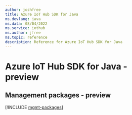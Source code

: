 ```yaml
---
author: joshfree
title: Azure IoT Hub SDK for Java
ms.devlang: java
ms.data: 08/04/2022
ms.service: iothub
ms.author: jfree
ms.topic: reference
description: Reference for Azure IoT Hub SDK for Java
---
```

# Azure IoT Hub SDK for Java - preview

## Management packages - preview
[!INCLUDE [mgmt-packages](iot-hub-mgmt-index.md)]